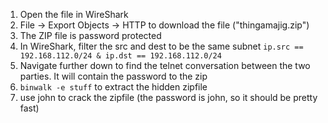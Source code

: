 1. Open the file in WireShark
2. File -> Export Objects -> HTTP to download the file ("thingamajig.zip")
3. The ZIP file is password protected
4. In WireShark, filter the src and dest to be the same subnet `ip.src == 192.168.112.0/24 & ip.dst == 192.168.112.0/24`
5. Navigate further down to find the telnet conversation between the two parties. It will contain the password to the zip
6. `binwalk -e stuff` to extract the hidden zipfile
7. use john to crack the zipfile (the password is john, so it should be pretty fast)
